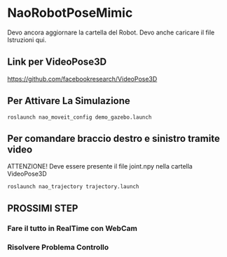 # NaoRobotPoseMimic

Devo ancora aggiornare la cartella del Robot. Devo anche caricare il file Istruzioni qui.

## Link per VideoPose3D

https://github.com/facebookresearch/VideoPose3D

## Per Attivare La Simulazione
```
roslaunch nao_moveit_config demo_gazebo.launch
```
## Per comandare braccio destro e sinistro tramite video 
ATTENZIONE! Deve essere presente il file joint.npy nella cartella VideoPose3D

```
roslaunch nao_trajectory trajectory.launch
```

## PROSSIMI STEP

### Fare il tutto in RealTime con WebCam
### Risolvere Problema Controllo

